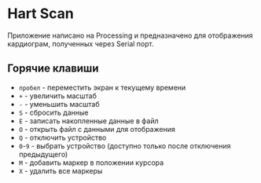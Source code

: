 # Hart Scan

Приложение написано на Processing и предназначено для отображения кардиограм, полученных через Serial порт.

## Горячие клавиши

- `пробел` - переместить экран к текущему времени
- `+` - увеличить масштаб
- `-` - уменьшить масштаб
- `S` - сбросить данные
- `E` - записать накопленные данные в файл
- `O` - открыть файл с данными для отображения
- `Q` - отключить устройство
- `0`-`9` - выбрать устройство (доступно только после отключения предыдущего)
- `M` - добавить маркер в положении курсора
- `X` - удалить все маркеры

